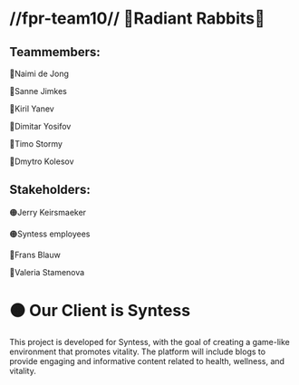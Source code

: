 # //fpr-team10// 🐇Radiant Rabbits🐇
## Teammembers: 
  🐇Naimi de Jong
  
  🐇Sanne Jimkes
  
  🐇Kiril Yanev
  
  🐇Dimitar Yosifov
  
  🐇Timo Stormy

  🐇Dmytro Kolesov
  
## Stakeholders:
  🟠Jerry Keirsmaeker
  
  🟠Syntess employees
  
  🔷Frans Blauw
  
  🔷Valeria Stamenova
  
  
# 🟠 Our Client is Syntess 
This project is developed for Syntess, with the goal of creating a game-like environment that promotes vitality. The platform will include blogs to provide engaging and informative content related to health, wellness, and vitality.
